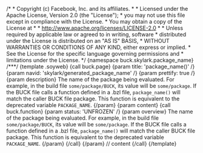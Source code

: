/\* \* Copyright (c) Facebook, Inc. and its affiliates. \* \* Licensed
under the Apache License, Version 2.0 (the \"License\"); \* you may not
use this file except in compliance with the License. \* You may obtain a
copy of the License at \* \* http://www.apache.org/licenses/LICENSE-2.0
\* \* Unless required by applicable law or agreed to in writing,
software \* distributed under the License is distributed on an \"AS IS\"
BASIS, \* WITHOUT WARRANTIES OR CONDITIONS OF ANY KIND, either express
or implied. \* See the License for the specific language governing
permissions and \* limitations under the License. \*/ {namespace
buck.skylark.package_name} /\*\*\*/ {template .soyweb} {call buck.page}
{param title: \'package_name()\' /} {param navid:
\'skylark/generated_package_name\' /} {param prettify: true /} {param
description} The name of the package being evaluated. For example, in
the build file `some/package/BUCK`, its value will be `some/package`. If
the BUCK file calls a function defined in a .bzl file, `package_name()`
will match the caller BUCK file package. This function is equivalent to
the deprecated variable `PACKAGE_NAME`. {/param} {param content} {call
buck.function} {param status: \'UNFROZEN\' /} {param overview} The name
of the package being evaluated. For example, in the build file
`some/package/BUCK`, its value will be `some/package`. If the BUCK file
calls a function defined in a .bzl file, `package_name()` will match the
caller BUCK file package. This function is equivalent to the deprecated
variable `PACKAGE_NAME`. {/param} {/call} {/param} // content {/call}
{/template}
